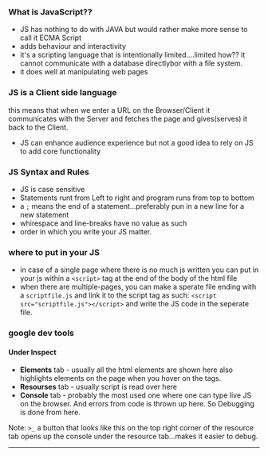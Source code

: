 ### What is JavaScript??
- JS has nothing to do with JAVA but would rather make more sense to call it ECMA Script
- adds behaviour and interactivity
- it's a scripting language that is intentionally limited....limited how?? it cannot communicate with a database directlybor with a file system.
- it does well at manipulating web pages

### JS is a Client side language
this means that when we enter a URL on the Browser/Client it communicates with the Server and fetches the page and gives(serves) it back to the Client.

- JS can enhance audience experience but not a good idea to rely on JS to add core functionality

### JS Syntax and Rules
- JS is case sensitive
- Statements runt from Left to right and program runs from top to bottom
- a `;` means the end of a statement...preferably pun in a new line for a new statement
- whirespace and line-breaks have no value as such
- order in which you write your JS matter.

### where to put in your JS
- in case of a single page where there is no much js written you can put in your js within a `<script>` tag at the end of the body of the html file
- when there are multiple-pages, you can make a sperate file ending with a `scriptfile.js` and link it to the script tag as such: `<script src="scriptfile.js"></script>`
and write the JS code in the seperate file.

### google dev tools
#### Under Inspect
- **Elements** tab - usually all the html elements are shown here also highlights elements on the page when you hover on the tags.<br>
- **Resourses** tab - usually script is read over here
- **Console** tab - probably the most used one where one can type live JS on the browser. And errors from code is thrown up here. So Debugging is done from here.

Note: `>_` a button that looks like this on the top right corner of the resource tab opens up the console under the resource tab...makes it easier to debug.

****



